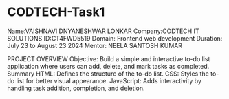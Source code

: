 
# CODTECH-Task1
Name:VAISHNAVI DNYANESHWAR LONKAR
Company:CODTECH IT SOLUTIONS
ID:CT4FWD5519
Domain: Frontend web development
Duration: July 23 to August 23 2024
Mentor: NEELA SANTOSH KUMAR

PROJECT OVERVIEW
Objective: Build a simple and interactive to-do list application where users can add, delete, and mark tasks as completed.
Summary
HTML: Defines the structure of the to-do list.
CSS: Styles the to-do list for better visual appearance.
JavaScript: Adds interactivity by handling task addition, completion, and deletion.
